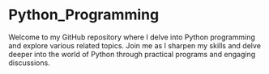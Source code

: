# Python_Programming
Welcome to my GitHub repository where I delve into Python programming and explore various related topics. Join me as I sharpen my skills and delve deeper into the world of Python through practical programs and engaging discussions.
